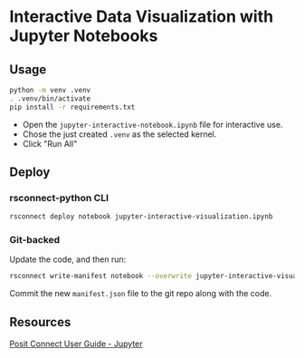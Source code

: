 # Interactive Data Visualization with Jupyter Notebooks

## Usage

```bash
python -m venv .venv
. .venv/bin/activate
pip install -r requirements.txt
```

- Open the `jupyter-interactive-notebook.ipynb` file for interactive use.
- Chose the just created `.venv` as the selected kernel.
- Click "Run All"

## Deploy

### rsconnect-python CLI

```bash
rsconnect deploy notebook jupyter-interactive-visualization.ipynb
```

### Git-backed

Update the code, and then run:

```bash
rsconnect write-manifest notebook --overwrite jupyter-interactive-visualization.ipynb
```

Commit the new `manifest.json` file to the git repo along with the code.

## Resources 

[Posit Connect User Guide - Jupyter](https://docs.posit.co/connect/user/jupyter-notebook/)
